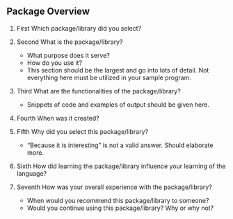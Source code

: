## Package Overview

1. First
Which package/library did you select?

2. Second
What is the package/library?
	- What purpose does it serve?
	- How do you use it?
	- This section should be the largest and go into lots of detail. Not everything here must be utilized in your sample program. 

3. Third
What are the functionalities of the package/library?
	- Snippets of code and examples of output should be given here.

4. Fourth
When was it created? 

5. Fifth
Why did you select this package/library?
	- “Because it is interesting” is not a valid answer. Should elaborate more. 

6. Sixth
How did learning the package/library influence your learning of the language? 

7. Seventh
How was your overall experience with the package/library?
	- When would you recommend this package/library to someone?
	- Would you continue using this package/library? Why or why not?
